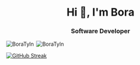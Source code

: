 <h1 align="center">Hi 👋, I'm Bora</h1>
<h3 align="center">Software Developer</h3>

<p><img align="left" src="https://github-readme-stats.vercel.app/api/top-langs?username=BoraTyln&show_icons=true&locale=en&layout=compact&bg_color=000000&text_color=ff0066" alt="BoraTyln" /></p>

<p>&nbsp;<img left="right" src="https://github-readme-stats.vercel.app/api?username=BoraTyln&show_icons=true&locale=en&bg_color=000000&text_color=6666ff" alt="BoraTyln" /></p>

<a href="https://git.io/streak-stats"><img src="https://streak-stats.demolab.com?user=BoraTyln&theme=highcontrast" alt="GitHub Streak" /></a>
